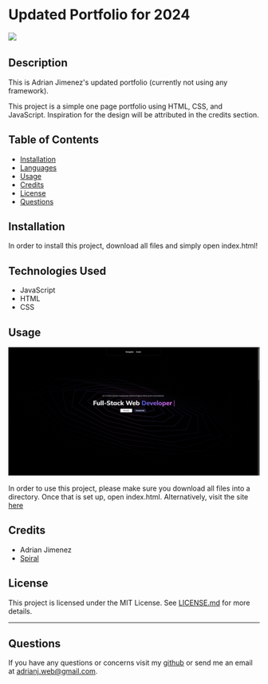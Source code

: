 # Updated Portfolio for 2024

![](https://img.shields.io/badge/License-MIT-green)

## Description

This is Adrian Jimenez's updated portfolio (currently not using any framework).

This project is a simple one page portfolio using HTML, CSS, and JavaScript. Inspiration for the design will be attributed in the credits section.

## Table of Contents

- [Installation](#installation)
- [Languages](#languages)
- [Usage](#usage)
- [Credits](#credits)
- [License](#license)
- [Questions](#questions)

## Installation

In order to install this project, download all files and simply open index.html!

## Technologies Used

- JavaScript
- HTML
- CSS

## Usage

![](./resources/images/preview.png)

In order to use this project, please make sure you download all files into a directory. Once that is set up, open index.html. Alternatively, visit the site [here](https://puppetaj.github.io/Portfolio-2024/)

## Credits

- Adrian Jimenez
- [Spiral](https://codepen.io/hakimel/pen/QdWpRv?utm_source=extension&utm_medium=click&utm_campaign=muzli)

## License

This project is licensed under the MIT License. See [LICENSE.md](./LICENSE.md) for more details.

---

## Questions

If you have any questions or concerns visit my [github](https://github.com/PuppetAJ) or send me an email at <adrianj.web@gmail.com>.
